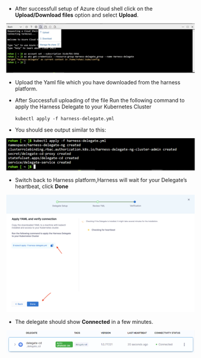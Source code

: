 












































- After successfull setup of Azure cloud shell click on the **Upload/Download files** option and select **Upload**.

![Azure CLI](/Images/AzureCLI.jpg)

- Upload the Yaml file which you have downloaded from the harness platform.

- After Successfull uploading of the file
Run the following command to apply the Harness Delegate to your Kubernetes Cluster
 
   ` kubectl apply -f harness-delegate.yml  `


- You should see output similar to this:

![Command Output in CLI](/Images/KubectlCommandoutput.PNG)


- Switch back to Harness platform,Harness will wait for your Delegate’s heartbeat, click **Done**

![Delegate Heart-Beat](/Images/delegate-heartbeat.png)




- The delegate should show **Connected** in a few minutes.

![Delegate succesfully connected](/Images/delegateConnected.PNG)









